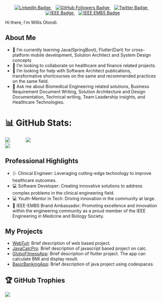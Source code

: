 <div id="header" align="right"><img src="https://komarev.com/ghpvc/?username=otondi-willis&style=for-the-badge&color=blue" alt=""/></div>
<p align="center">
    <a href="https://www.linkedin.com/in/willis-o-otondi-532271106/">
        <img src="https://img.shields.io/badge/-LinkedIn-blue?style=flat-square&logo=Linkedin&logoColor=white" alt="LinkedIn Badge">
    </a>
    &nbsp;&nbsp;
    <a href="https://github.com/otondi-willis/?tab=follow">
        <img src="https://img.shields.io/github/followers/otondi-willis?label=Follow&style=social" alt="GitHub Followers Badge">
    </a>
    &nbsp;&nbsp;
    <a href="https://twitter.com/WillisOtondi">
        <img src="https://img.shields.io/badge/-@WillisOtondi-1ca0f1?style=flat-square&logo=twitter&logoColor=white" alt="Twitter Badge">
    </a>
    &nbsp;&nbsp;
    <a href="https://www.ieee.org">
        <img src="https://img.shields.io/badge/-IEEE-00629B?style=flat-square&logo=ieee&logoColor=white" alt="IEEE Badge">
    </a>
    &nbsp;&nbsp;
    <a href="https://www.embs.org">
        <img src="https://img.shields.io/badge/-IEEE_EMBS-1ca0f1?style=flat-square&logo=ieee&logoColor=white" alt="IEEE EMBS Badge">
    </a> 
</p>
Hi there, I'm Willis Otondi. <br/>

## About Me
- 🌱 I’m currently learning Java(SpringBoot), Flutter(Dart) for cross-platform mobile development, Solution Architect and System Design concepts
- 👯 I’m looking to collaborate on healthcare and finance related projects.
- 🤔 I’m looking for help with Software Architect publications, transformative shortcourses on the same and recommended practices on the same field.
- 💬 Ask me about Biomedical Engineering related solutions, Business Requirement Document Writing, Solution Architecture and Design Documentation, Technical writing, Team Leadership insights, and Healthcare Technologies.

# 📊 GitHub Stats:
![](https://github-readme-stats.vercel.app/api?username=otondi-willis&theme=tokyonight&hide_border=false&include_all_commits=true&count_private=false) &nbsp;&nbsp; &nbsp;&nbsp; &nbsp;&nbsp; &nbsp;&nbsp;
![](https://github-readme-stats.vercel.app/api/top-langs/?username=otondi-willis&theme=dark&hide_border=false&include_all_commits=true&count_private=false&layout=compact)<br/>
![](https://github-readme-streak-stats.herokuapp.com/?user=otondi-willis&theme=dark&hide_border=true)<br/>

## Professional Highlights
- 🩺 Clinical Engineer: Leveraging cutting-edge technology to improve healthcare outcomes.
- 💻 Software Developer: Creating innovative solutions to address complex problems in the clinical engineering field.
- 💻 Youth-Mentor in Tech: Driving innovation in the community at large.
- 🌟 IEEE-EMBS Brand Ambassador: Promoting excellence and innovation within the engineering community as a proud member of the IEEE Engineering in Medicine and Biology Society.

## My Projects
- [WebTuit](https://github.com/otondi-willis/W3BSITEbro-001..git): Brief description of web based project.
- [JavaCalcPro](https://github.com/otondi-willis/JavaProj.git): Brief description of javascript based project on calc.
- [GloboFitnessApp](https://github.com/otondi-willis/flutt3r-projects.git): Brief description of flutter project. The app can calculate BMI and display result.
- [BasicBankingApp](https://github.com/otondi-willis/hands-on-java-3080245.git): Brief description of java project using codespaces.

## 🏆 GitHub Trophies
![](https://github-profile-trophy.vercel.app/?username=otondi-willis&theme=radical&no-frame=false&no-bg=false&margin-w=4)




